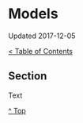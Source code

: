 <head>
</head>

# Models

Updated 2017-12-05

[< Table of Contents][0]

## Section

Text

[^ Top][99]

[0]: ../README.md
[99]: /README.md
